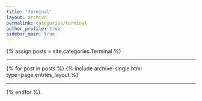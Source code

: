 ```yaml
---
title: 'Terminal'
layout: archive
permalink: categories/terminal
author_profile: true
sidebar_main: true
---
```


{% assign posts = site.categories.Terminal %} <hr />
{% for post in posts %} {% include archive-single.html type=page.entries_layout %} <hr />{% endfor %}
